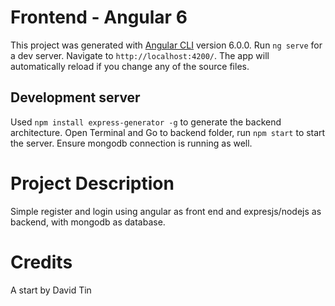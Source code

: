 # Frontend - Angular 6

This project was generated with [Angular CLI](https://github.com/angular/angular-cli) version 6.0.0.
Run `ng serve` for a dev server. Navigate to `http://localhost:4200/`. The app will automatically reload if you change any of the source files.

## Development server

Used  `npm install express-generator -g` to generate the backend architecture. Open Terminal and Go to backend folder, run `npm start` to start the server. Ensure mongodb connection is running as well.

# Project Description

Simple register and login using angular as front end and expresjs/nodejs as backend, with mongodb as database.

# Credits

A start by David Tin